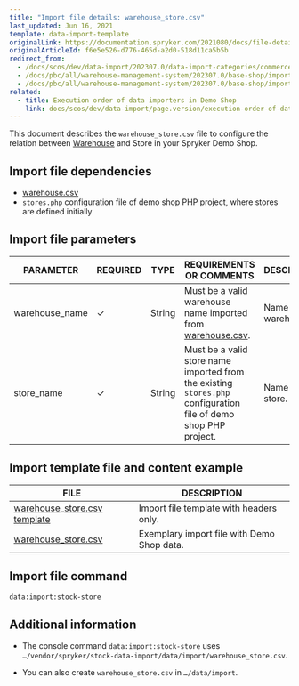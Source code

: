 ```yaml
---
title: "Import file details: warehouse_store.csv"
last_updated: Jun 16, 2021
template: data-import-template
originalLink: https://documentation.spryker.com/2021080/docs/file-details-warehouse-storecsv
originalArticleId: f6e5e526-d776-465d-a2d0-518d11ca5b5b
redirect_from:
  - /docs/scos/dev/data-import/202307.0/data-import-categories/commerce-setup/file-details-warehouse-store.csv.html
  - /docs/pbc/all/warehouse-management-system/202307.0/base-shop/import-data/file-details-warehouse-store.csv.html
  - /docs/pbc/all/warehouse-management-system/202307.0/base-shop/import-and-export-data/file-details-warehouse-store.csv.html
related:
  - title: Execution order of data importers in Demo Shop
    link: docs/scos/dev/data-import/page.version/execution-order-of-data-importers.html
---
```


This document describes the `warehouse_store.csv` file to configure the relation between [Warehouse](/docs/pbc/all/warehouse-management-system/{{page.version}}/base-shop/inventory-management-feature-overview.html) and Store in your Spryker Demo Shop.


## Import file dependencies

* [warehouse.csv](/docs/pbc/all/warehouse-management-system/{{page.version}}/base-shop/import-and-export-data/import-file-details-warehouse.csv.html)
* `stores.php` configuration file of demo shop PHP project, where stores are defined initially

## Import file parameters


| PARAMETER | REQUIRED | TYPE | REQUIREMENTS OR COMMENTS | DESCRIPTION |
| --- | --- | --- | --- | --- |
| warehouse_name | ✓ | String | Must be a valid warehouse name imported from [warehouse.csv](/docs/pbc/all/warehouse-management-system/{{page.version}}/base-shop/import-and-export-data/import-file-details-warehouse.csv.html). | Name of the warehouse. |
| store_name | ✓ | String | Must be a valid store name imported from the existing `stores.php` configuration file of demo shop PHP project. | Name of the store. |


## Import template file and content example


| FILE | DESCRIPTION |
| --- | --- |
| [warehouse_store.csv template](https://spryker.s3.eu-central-1.amazonaws.com/docs/Developer+Guide/Back-End/Data+Manipulation/Data+Ingestion/Data+Import/Data+Import+Categories/Commerce+Setup/Template+warehouse_store.csv) | Import file template with headers only. |
| [warehouse_store.csv](https://spryker.s3.eu-central-1.amazonaws.com/docs/Developer+Guide/Back-End/Data+Manipulation/Data+Ingestion/Data+Import/Data+Import+Categories/Commerce+Setup/warehouse_store.csv) | Exemplary import file with Demo Shop data. |

## Import file command

```bash
data:import:stock-store
```

## Additional information

* The console command `data:import:stock-store` uses `…/vendor/spryker/stock-data-import/data/import/warehouse_store.csv`.

* You can also create `warehouse_store.csv` in `…/data/import`.
